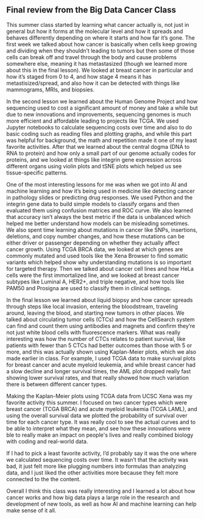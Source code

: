## Final review from the Big Data Cancer Class
This summer class started by learning what cancer actually is, not just in general but how it forms at the molecular level and how it spreads and behaves differently depending on where it starts and how far it’s gone. The first week we talked about how cancer is basically when cells keep growing and dividing when they shouldn’t leading to tumors but then some of those cells can break off and travel through the body and cause problems somewhere else, meaning it has metastasized (though we learned more about this in the final lesson). We looked at breast cancer in particular and how it’s staged from 0 to 4, and how stage 4 means it has metastisized/spread, and also how it can be detected with things like mammograms, MRIs, and biopsies.

In the second lesson we learned about the Human Genome Project and how sequencing used to cost a significant amount of money and take a while but due to new innovations and improvements, sequencing genomes is much more efficient and affordable leading to projects like TCGA. We used Jupyter notebooks to calculate sequencing costs over time and also to do basic coding such as reading files and plotting graphs, and while this part was helpful for background, the math and repetition made it one of my least favorite activities. After that we learned about the central dogma (DNA to RNA to protein) and how only a small part of our genome actually codes for proteins, and we looked at things like integrin gene expression across different organs using violin plots and tSNE plots which helped us see tissue-specific patterns.

One of the most interesting lessons for me was when we got into AI and machine learning and how it’s being used in medicine like detecting cancer in pathology slides or predicting drug responses. We used Python and the integrin gene data to build simple models to classify organs and then evaluated them using confusion matrices and ROC curve. We also learned that accuracy isn’t always the best metric if the data is unbalanced which helped me better understand how models can be misleading sometimes. We also spent time learning about mutations in cancer like SNPs, insertions, deletions, and copy number changes, and how these mutations can be either driver or passenger depending on whether they actually affect cancer growth. Using TCGA BRCA data, we looked at which genes are commonly mutated and used tools like the Xena Browser to find somatic variants which helped show why understanding mutations is so important for targeted therapy. Then we talked about cancer cell lines and how HeLa cells were the first immortalized line, and we looked at breast cancer subtypes like Luminal A, HER2+, and triple negative, and how tools like PAM50 and Prosigna are used to classify them in clinical settings.

In the final lesson we learned about liquid biopsy and how cancer spreads through steps like local invasion, entering the bloodstream, traveling around, leaving the blood, and starting new tumors in other places. We talked about circulating tumor cells (CTCs) and how the CellSearch system can find and count them using antibodies and magnets and confirm they’re not just white blood cells with fluorescence markers. What was really interesting was how the number of CTCs relates to patient survival, like patients with fewer than 5 CTCs had better outcomes than those with 5 or more, and this was actually shown using Kaplan-Meier plots, which we also made earlier in class. For example, I used TCGA data to make survival plots for breast cancer and acute myeloid leukemia, and while breast cancer had a slow decline and longer survival times, the AML plot dropped really fast showing lower survival rates, and that really showed how much variation there is between different cancer types.

Making the Kaplan-Meier plots using TCGA data from UCSC Xena was my favorite activity this summer. I focused on two cancer types which were breast cancer (TCGA BRCA) and acute myeloid leukemia (TCGA LAML), and using the overall survival data we plotted the probability of survival over time for each cancer type. It was really cool to see the actual curves and to be able to interpret what they mean, and see how these innovations were ble to really make an impact on people's lives and really combined biology with coding and real-world data.

If I had to pick a least favorite activity, I’d probably say it was the one where we calculated sequencing costs over time. It wasn’t that the activity was bad, it just felt more like plugging numbers into formulas than analyzing data, and I just liked the other activities more because they felt more connected to the the content.

Overall I think this class was really interesting and I learned a lot about how cancer works and how big data plays a large role in the research and development of new tools, as well as how AI and machine learning can help make sense of it all. 
